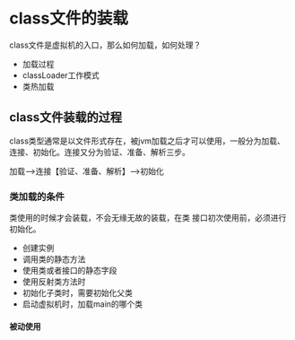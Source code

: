 # class文件的装载

class文件是虚拟机的入口，那么如何加载，如何处理？
- 加载过程
- classLoader工作模式
- 类热加载

## class文件装载的过程

class类型通常是以文件形式存在，被jvm加载之后才可以使用，一般分为加载、连接、初始化。连接又分为验证、准备、解析三步。

加载-->连接【验证、准备、解析】-->初始化

### 类加载的条件

类使用的时候才会装载，不会无缘无故的装载，在类 接口初次使用前，必须进行初始化。

- 创建实例
- 调用类的静态方法
- 使用类或者接口的静态字段
- 使用反射类方法时
- 初始化子类时，需要初始化父类
- 启动虚拟机时，加载main的哪个类

#### 被动使用

